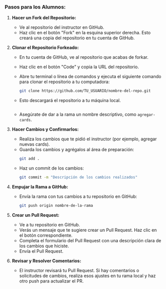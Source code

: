

### Pasos para los Alumnos:

1. **Hacer un Fork del Repositorio:**
   - Ve al repositorio del instructor en GitHub.
   - Haz clic en el botón "Fork" en la esquina superior derecha. Esto creará una copia del repositorio en tu cuenta de GitHub.

2. **Clonar el Repositorio Forkeado:**
   - En tu cuenta de GitHub, ve al repositorio que acabas de forkar.
   - Haz clic en el botón "Code" y copia la URL del repositorio.
   - Abre tu terminal o línea de comandos y ejecuta el siguiente comando para clonar el repositorio a tu computadora:
     ```bash
     git clone https://github.com/TU_USUARIO/nombre-del-repo.git
     ```
   - Esto descargará el repositorio a tu máquina local.

     ```
   - Asegúrate de dar a la rama un nombre descriptivo, como `agregar-cards`.

4. **Hacer Cambios y Confirmarlos:**
   - Realiza los cambios que te pidió el instructor (por ejemplo, agregar nuevas cards).
   - Guarda los cambios y agrégalos al área de preparación:
     ```bash
     git add .
     ```
   - Haz un commit de los cambios:
     ```bash
     git commit -m "Descripción de los cambios realizados"
     ```

5. **Empujar la Rama a GitHub:**
   - Envía la rama con tus cambios a tu repositorio en GitHub:
     ```bash
     git push origin nombre-de-la-rama
     ```

6. **Crear un Pull Request:**
   - Ve a tu repositorio en GitHub.
   - Verás un mensaje que te sugiere crear un Pull Request. Haz clic en el botón correspondiente.
   - Completa el formulario del Pull Request con una descripción clara de los cambios que hiciste.
   - Envía el Pull Request.

7. **Revisar y Resolver Comentarios:**
   - El instructor revisará tu Pull Request. Si hay comentarios o solicitudes de cambios, realiza esos ajustes en tu rama local y haz otro push para actualizar el PR.
